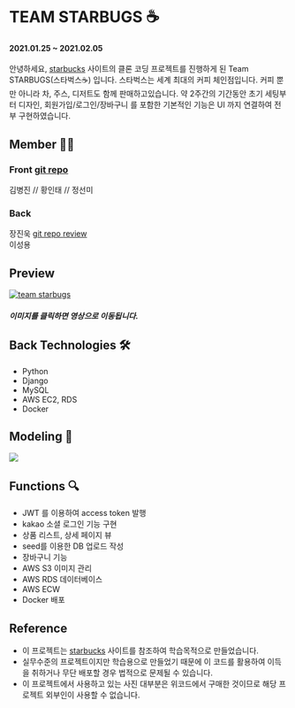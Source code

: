 # TEAM STARBUGS ☕️
#### 2021.01.25 ~ 2021.02.05
안녕하세요, [starbucks](https://www.starbucks.co.kr/index.do) 사이트의 클론 코딩 프로젝트를 진행하게 된 Team STARBUGS(스타벅스☕️) 입니다. 스타벅스는 세계 최대의 커피 체인점입니다. 커피 뿐만 아니라 차, 주스, 디저트도 함께 판매하고있습니다. 약 2주간의 기간동안 초기 세팅부터 디자인, 회원가입/로그인/장바구니 를 포함한 기본적인 기능은 UI 까지 연결하여 전부 구현하였습니다.

## Member 🕺🏻 <br>
### Front <a href="https://github.com/wecode-bootcamp-korea/16-2nd-starbugs-frontend"> git repo </a> <br>
김병진 // 황인태 // 정선미
### Back 
장진욱 <a href="https://github.com/jinukix"> git repo </a> <a href="https://velog.io/@jinukix/2차-프로젝트-후기">review</a> <br>
이성용

## Preview 
[![team starbugs](https://jinukix-bucket.s3.ap-northeast-2.amazonaws.com/%EC%8A%A4%ED%81%AC%EB%A6%B0%EC%83%B7+2021-02-09+%EC%98%A4%ED%9B%84+12.23.45.png)](https://www.youtube.com/watch?v=LNovijmpFKU&t=1s)
##### 이미지를 클릭하면 영상으로 이동됩니다.

## Back Technologies 🛠
- Python
- Django
- MySQL
- AWS EC2, RDS
- Docker

## Modeling 📑
<img src="https://media.vlpt.us/images/jinukix/post/d7a20ef1-a74c-4bb3-8559-2affe312a1b1/스크린샷%202021-02-08%20오후%208.06.06.png">

## Functions 🔍
- JWT 를 이용하여 access token 발행
- kakao 소셜 로그인 기능 구현
- 상품 리스트, 상세 페이지 뷰
- seed를 이용한 DB 업로드 작성 
- 장바구니 기능
- AWS S3 이미지 관리
- AWS RDS 데이터베이스
- AWS ECW
- Docker 배포


## Reference 

- 이 프로젝트는 [starbucks](https://www.starbucks.co.kr/index.do) 사이트를 참조하여 학습목적으로 만들었습니다.
- 실무수준의 프로젝트이지만 학습용으로 만들었기 때문에 이 코드를 활용하여 이득을 취하거나 무단 배포할 경우 법적으로 문제될 수 있습니다.
- 이 프로젝트에서 사용하고 있는 사진 대부분은 위코드에서 구매한 것이므로 해당 프로젝트 외부인이 사용할 수 없습니다.
